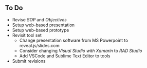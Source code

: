 To Do
-
* Revise *SOP* and *Objectives*
* Setup web-based presentation
* Setup web-based prototype
* Revisit tool set
  * Change presentation software from MS Powerpoint to reveal.js/slides.com
  * Consider changing *Visual Studio with Xamarin* to *RAD Studio*
  * Add VSCode and Sublime Text Editor to tools
 * Submit revisions